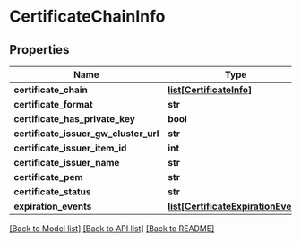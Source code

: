 # CertificateChainInfo

## Properties
Name | Type | Description | Notes
------------ | ------------- | ------------- | -------------
**certificate_chain** | [**list[CertificateInfo]**](CertificateInfo.md) |  | [optional] 
**certificate_format** | **str** |  | [optional] 
**certificate_has_private_key** | **bool** |  | [optional] 
**certificate_issuer_gw_cluster_url** | **str** |  | [optional] 
**certificate_issuer_item_id** | **int** |  | [optional] 
**certificate_issuer_name** | **str** |  | [optional] 
**certificate_pem** | **str** |  | [optional] 
**certificate_status** | **str** |  | [optional] 
**expiration_events** | [**list[CertificateExpirationEvent]**](CertificateExpirationEvent.md) |  | [optional] 

[[Back to Model list]](../README.md#documentation-for-models) [[Back to API list]](../README.md#documentation-for-api-endpoints) [[Back to README]](../README.md)


